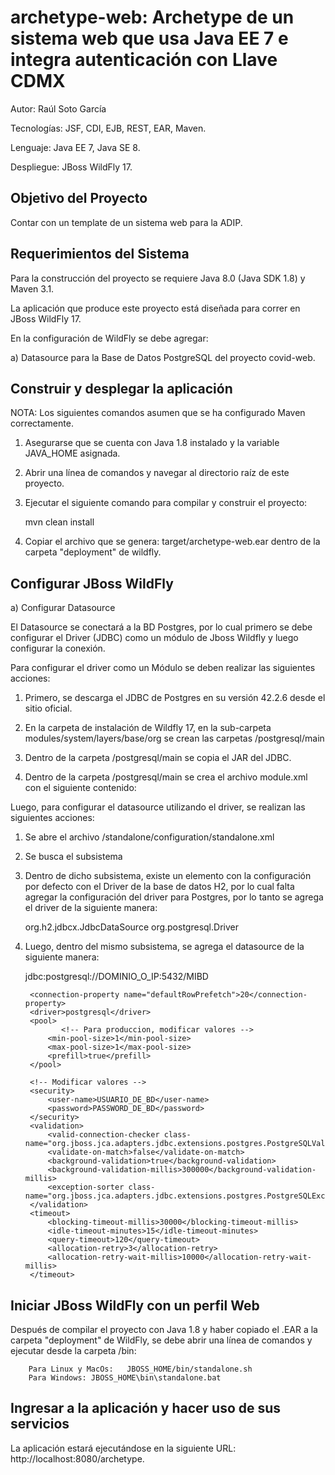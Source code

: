 archetype-web: Archetype de un sistema web que usa Java EE 7 e integra autenticación con Llave CDMX
==============================================================================================
Autor: Raúl Soto García

Tecnologías: JSF, CDI, EJB, REST, EAR, Maven.

Lenguaje: Java EE 7, Java SE 8.

Despliegue: JBoss WildFly 17.


Objetivo del Proyecto
-----------
Contar con un template de un sistema web para la ADIP.


Requerimientos del Sistema
-------------------

Para la construcción del proyecto se requiere Java 8.0 (Java SDK 1.8) y Maven 3.1.

La aplicación que produce este proyecto está diseñada para correr en JBoss WildFly 17.

En la configuración de WildFly se debe agregar:

a) Datasource para la Base de Datos PostgreSQL del proyecto covid-web.

 
Construir y desplegar la aplicación
-------------------------

NOTA: Los siguientes comandos asumen que se ha configurado Maven correctamente.

1. Asegurarse que se cuenta con Java 1.8 instalado y la variable JAVA_HOME asignada.

2. Abrir una línea de comandos y navegar al directorio raíz de este proyecto.

3. Ejecutar el siguiente comando para compilar y construir el proyecto:

    mvn clean install
    
4. Copiar el archivo que se genera: target/archetype-web.ear dentro de la carpeta "deployment" de wildfly.



Configurar JBoss WildFly
---------------------


a) Configurar Datasource

El Datasource se conectará a la BD Postgres, por lo cual primero se debe configurar el Driver (JDBC) como un módulo de Jboss Wildfly y luego configurar la conexión. 

Para configurar el driver como un Módulo se deben realizar las siguientes acciones:

1. Primero, se descarga el JDBC de Postgres en su versión 42.2.6 desde el sitio oficial.
2. En la carpeta de instalación de Wildfly 17, en la sub-carpeta modules/system/layers/base/org se crean las carpetas /postgresql/main
3. Dentro de la carpeta /postgresql/main se copia el JAR del JDBC.
4. Dentro de la carpeta /postgresql/main se crea el archivo module.xml con el siguiente contenido:

	<?xml version="1.0" encoding="UTF-8"?>
	<module name="org.postgresql" xmlns="urn:jboss:module:1.5">
	    <resources>
	        <resource-root path="postgresql-42.2.6.jar"/>
	    </resources>
	    <dependencies>
	        <module name="javax.api"/>
	        <module name="javax.transaction.api"/>
	    </dependencies>
	</module>

Luego, para configurar el datasource utilizando el driver, se realizan las siguientes acciones:

1. Se abre el archivo /standalone/configuration/standalone.xml
2. Se busca el subsistema <subsystem xmlns="urn:jboss:domain:datasources:5.0">
3. Dentro de dicho subsistema, existe un elemento <drivers> con la configuración por defecto con el Driver de la base de datos H2, por lo cual falta agregar la configuración del driver para Postgres, por lo tanto se agrega el driver de la siguiente manera:

	<drivers>
        <driver name="h2" module="com.h2database.h2">
            <xa-datasource-class>org.h2.jdbcx.JdbcDataSource</xa-datasource-class>
        </driver>
        <driver name="postgresql" module="org.postgresql">
            <driver-class>org.postgresql.Driver</driver-class>
        </driver>
    </drivers>
4. Luego, dentro del mismo subsistema, se agrega el datasource de la siguiente manera:

	<datasource jndi-name="java:jboss/datasources/archetypeDS" pool-name="archetypeDS" enabled="true" use-java-context="true" statistics-enabled="${wildfly.datasources.statistics-enabled:${wildfly.statistics-enabled:false}}">
        <!-- Modificar valores -->
        <connection-url>jdbc:postgresql://DOMINIO_O_IP:5432/MIBD</connection-url>
        
        <connection-property name="defaultRowPrefetch">20</connection-property>
        <driver>postgresql</driver>
        <pool>
        	   <!-- Para produccion, modificar valores -->
            <min-pool-size>1</min-pool-size>
            <max-pool-size>1</max-pool-size>
            <prefill>true</prefill>
        </pool>
        
        <!-- Modificar valores -->
        <security>
            <user-name>USUARIO_DE_BD</user-name>
            <password>PASSWORD_DE_BD</password>
        </security>
        <validation>
            <valid-connection-checker class-name="org.jboss.jca.adapters.jdbc.extensions.postgres.PostgreSQLValidConnectionChecker"/>
            <validate-on-match>false</validate-on-match>
            <background-validation>true</background-validation>
            <background-validation-millis>300000</background-validation-millis>
            <exception-sorter class-name="org.jboss.jca.adapters.jdbc.extensions.postgres.PostgreSQLExceptionSorter"/>
        </validation>
        <timeout>
            <blocking-timeout-millis>30000</blocking-timeout-millis>
            <idle-timeout-minutes>15</idle-timeout-minutes>
            <query-timeout>120</query-timeout>
            <allocation-retry>3</allocation-retry>
            <allocation-retry-wait-millis>10000</allocation-retry-wait-millis>
        </timeout>
    </datasource>


Iniciar JBoss WildFly con un perfil Web
---------------------

Después de compilar el proyecto con Java 1.8 y haber copiado el .EAR a la carpeta "deployment" de WildFly, se debe abrir una línea de comandos y ejecutar desde la carpeta /bin:


        Para Linux y MacOs:   JBOSS_HOME/bin/standalone.sh 
        Para Windows: JBOSS_HOME\bin\standalone.bat


Ingresar a la aplicación y hacer uso de sus servicios
---------------------

La aplicación estará ejecutándose en la siguiente URL: http://localhost:8080/archetype.

